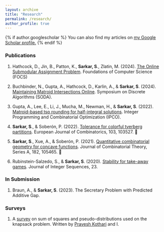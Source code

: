 ```yaml
---
layout: archive
title: "Research"
permalink: /research/
author_profile: true
---
```


{% if author.googlescholar %}
  You can also find my articles on <u><a href="{{author.googlescholar}}">my Google Scholar profile</a>.</u>
{% endif %}

### Publications

1. Hathcock, D., Jin, B., Patton, K., **Sarkar, S**., Zlatin, M. (2024). [The Online Submodular Assignment Problem](http://sherrysarkar.github.io/files/online-sap.pdf). Foundations of Computer Science (FOCS)

2. Buchbinder, N., Gupta, A., Hathcock, D., Karlin, A., & **Sarkar, S**. (2024). [Maintaining Matroid Intersections Online](https://arxiv.org/abs/2309.10214). Symposium on Discrete Algorithms (SODA).

3. Gupta, A., Lee, E., Li, J., Mucha, M., Newman, H., & **Sarkar, S**. (2022). [Matroid-based tsp rounding for half-integral solutions](https://arxiv.org/abs/2111.09290). Integer Programming and Combinatorial Optimization (IPCO).

4. **Sarkar, S**., & Soberón, P. (2022). [Tolerance for colorful tverberg partitions](https://doi.org/10.1016/j.ejc.2022.103527). European Journal of
Combinatorics, 103, 103527. 

5. **Sarkar, S**., Xue, A., & Soberón, P. (2021). [Quantitative combinatorial geometry for concave functions](10.1016/j.jcta.2021.105465). Journal of Combinatorial Theory, Series A, 182, 105465. 

6. Rubinstein-Salzedo, S., & **Sarkar, S**. (2020). [Stability for take-away games](https://cs.uwaterloo.ca/journals/JIS/VOL23/Rubinstein/rub3.html). Journal of Integer Sequences, 23.

### In Submission

1. Braun, A.,  & **Sarkar, S**. (2023). The Secretary Problem with Predicted Additive Gap.

### Surveys

1. A [survey](http://sherrysarkar.github.io/files/KnapsackSoS.pdf) on sum of squares and pseudo-distributions used on the knapsack problem. Written by [Pravesh Kothari](http://www.cs.cmu.edu/~praveshk/) and I.

